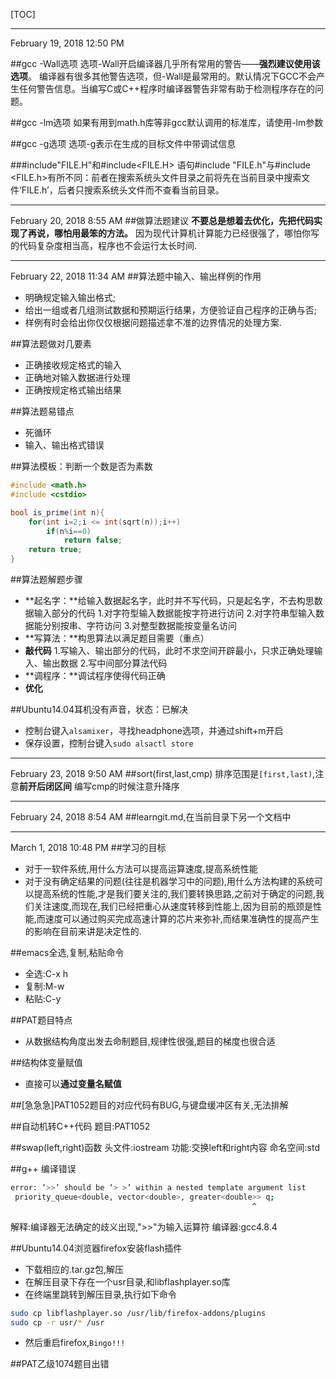 [TOC]
* * *
February 19, 2018 12:50 PM

##gcc -Wall选项
选项-Wall开启编译器几乎所有常用的警告——**强烈建议使用该选项**。
编译器有很多其他警告选项，但-Wall是最常用的。默认情况下GCC不会产生任何警告信息。当编写C或C++程序时编译器警告非常有助于检测程序存在的问题。

##gcc -lm选项
如果有用到math.h库等非gcc默认调用的标准库，请使用-lm参数

##gcc -g选项
选项-g表示在生成的目标文件中带调试信息

##\#include"FILE.H"和\#include&lt;FILE.H&gt;
语句#include "FILE.h"与#include &lt;FILE.h&gt;有所不同：前者在搜索系统头文件目录之前将先在当前目录中搜索文件‘FILE.h’，后者只搜索系统头文件而不查看当前目录。

* * *
February 20, 2018 8:55 AM
##做算法题建议
**不要总是想着去优化，先把代码实现了再说，哪怕用最笨的方法。**
因为现代计算机计算能力已经很强了，哪怕你写的代码复杂度相当高，程序也不会运行太长时间.
* * *
February 22, 2018 11:34 AM
##算法题中输入、输出样例的作用
* 明确规定输入输出格式;
* 给出一组或者几组测试数据和预期运行结果，方便验证自己程序的正确与否;
* 样例有时会给出你仅仅根据问题描述拿不准的边界情况的处理方案.

##算法题做对几要素
* 正确接收规定格式的输入
* 正确地对输入数据进行处理
* 正确按规定格式输出结果

##算法题易错点
* 死循环
* 输入、输出格式错误

##算法模板：判断一个数是否为素数
``` cpp
#include <math.h>
#include <cstdio>

bool is_prime(int n){
	for(int i=2;i <= int(sqrt(n));i++)
		if(n%i==0)
    		return false;
	return true;
}
```

##算法题解题步骤
* **起名字：**给输入数据起名字，此时并不写代码，只是起名字，不去构思数据输入部分的代码
1.对字符型输入数据能按字符进行访问
2.对字符串型输入数据能分别按串、字符访问
3.对整型数据能按变量名访问
* **写算法：**构思算法以满足题目需要（重点）
* **敲代码**
1.写输入、输出部分的代码，此时不求空间开辟最小，只求正确处理输入、输出数据
2.写中间部分算法代码
* **调程序：**调试程序使得代码正确
* **优化**

##Ubuntu14.04耳机没有声音，状态：已解决
* 控制台键入`alsamixer`，寻找headphone选项，并通过shift+m开启
* 保存设置，控制台键入`sudo alsactl store`

* * *
February 23, 2018 9:50 AM
##sort(first,last,cmp)
排序范围是`[first,last)`,注意**前开后闭区间**
编写cmp的时候注意升降序

* * *
February 24, 2018 8:54 AM
##learngit.md,在当前目录下另一个文档中

* * *
March 1, 2018 10:48 PM
##学习的目标
* 对于一软件系统,用什么方法可以提高运算速度,提高系统性能
* 对于没有确定结果的问题(往往是机器学习中的问题),用什么方法构建的系统可以提高系统的性能,才是我们要关注的,我们要转换思路,之前对于确定的问题,我们关注速度,而现在,我们已经把重心从速度转移到性能上,因为目前的瓶颈是性能,而速度可以通过购买完成高速计算的芯片来弥补,而结果准确性的提高产生的影响在目前来讲是决定性的.

##emacs全选,复制,粘贴命令
* 全选:C-x h
* 复制:M-w
* 粘贴:C-y

##PAT题目特点
* 从数据结构角度出发去命制题目,规律性很强,题目的梯度也很合适

##结构体变量赋值
* 直接可以**通过变量名赋值**

##[急急急]PAT1052题目的对应代码有BUG,与键盘缓冲区有关,无法排解

##自动机转C++代码
题目:PAT1052

##swap(left,right)函数
头文件:iostream
功能:交换left和right内容
命名空间:std

##g++ 编译错误
```bash
error: ‘>>’ should be ‘> >’ within a nested template argument list
 priority_queue<double, vector<double>, greater<double>> q;
                                                      ^
```
解释:编译器无法确定的歧义出现,">>"为输入运算符
编译器:gcc4.8.4

##Ubuntu14.04浏览器firefox安装flash插件
* 下载相应的.tar.gz包,解压
* 在解压目录下存在一个usr目录,和libflashplayer.so库
* 在终端里跳转到解压目录,执行如下命令
```bash
sudo cp libflashplayer.so /usr/lib/firefox-addons/plugins
sudo cp -r usr/* /usr
```
* 然后重启firefox,`Bingo!!!`

##PAT乙级1074题目出错


















